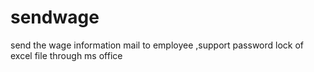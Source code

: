 # sendwage
send the wage information mail to employee  ,support password lock of excel file through ms office 
